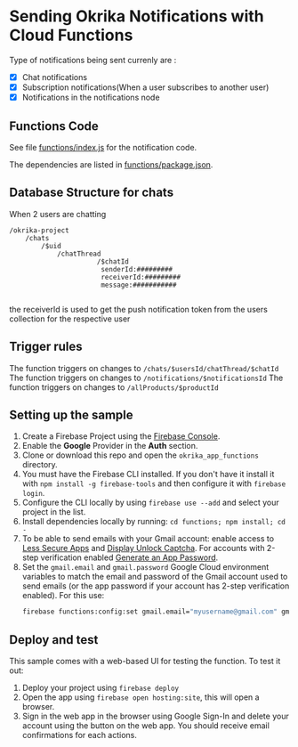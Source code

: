 # Sending Okrika Notifications with Cloud Functions

Type of notifications being sent currenly are :

- [x] Chat notifications
- [x] Subscription notifications(When a user subscribes to another user)
- [x] Notifications in the notifications node

## Functions Code

See file [functions/index.js](functions/index.js) for the notification code.

The dependencies are listed in [functions/package.json](functions/package.json).

## Database Structure for chats

When 2 users are chatting

```
/okrika-project
    /chats
        /$uid
            /chatThread
                      /$chatId
                       senderId:#########
                       receiverId:#########
                       message:###########


```

the receiverId is used to get the push notification token from the users collection for the respective user

## Trigger rules

The function triggers on changes to `/chats/$usersId/chatThread/$chatId`
The function triggers on changes to `/notifications/$notificationsId`
The function triggers on changes to `/allProducts/$productId`

## Setting up the sample

1.  Create a Firebase Project using the [Firebase Console](https://console.firebase.google.com).
1.  Enable the **Google** Provider in the **Auth** section.
1.  Clone or download this repo and open the `okrika_app_functions` directory.
1.  You must have the Firebase CLI installed. If you don't have it install it with `npm install -g firebase-tools` and then configure it with `firebase login`.
1.  Configure the CLI locally by using `firebase use --add` and select your project in the list.
1.  Install dependencies locally by running: `cd functions; npm install; cd -`
1.  To be able to send emails with your Gmail account: enable access to [Less Secure Apps](https://www.google.com/settings/security/lesssecureapps) and [Display Unlock Captcha](https://accounts.google.com/DisplayUnlockCaptcha). For accounts with 2-step verification enabled [Generate an App Password](https://support.google.com/accounts/answer/185833).
1.  Set the `gmail.email` and `gmail.password` Google Cloud environment variables to match the email and password of the Gmail account used to send emails (or the app password if your account has 2-step verification enabled). For this use:
    ```bash
    firebase functions:config:set gmail.email="myusername@gmail.com" gmail.password="secretpassword"
    ```

## Deploy and test

This sample comes with a web-based UI for testing the function. To test it out:

1.  Deploy your project using `firebase deploy`
1.  Open the app using `firebase open hosting:site`, this will open a browser.
1.  Sign in the web app in the browser using Google Sign-In and delete your account using the button on the web app. You should receive email confirmations for each actions.
